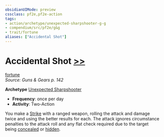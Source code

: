 ```yaml
---
obsidianUIMode: preview
cssclass: pf2e,pf2e-action
tags:
- action/archetype/unexpected-sharpshooter-g-g
- compendium/src/pf2e/g&g
- trait/fortune
aliases: ["Accidental Shot"]
---
```

# Accidental Shot [>>](../core-rulebook/chapter-9-playing-the-game.md#Actions "Two-Action")
[fortune](../traits/fortune.md)  
*Source: Guns & Gears p. 142*  

**Archetype** [Unexpected Sharpshooter](../../compendium/character/archetypes/unexpected-sharpshooter-g-g.md)
- **Frequency**: once per day
- **Activity**: Two-Action

You make a [Strike](strike.md) with a ranged weapon, rolling the attack and damage twice and using the better results for each. The attack ignores circumstance penalties to the attack roll and any flat check required due to the target being [concealed](../conditions.md#Concealed) or [hidden](../conditions.md#Hidden).